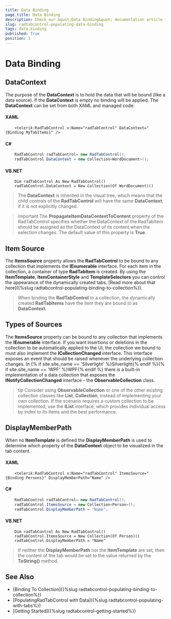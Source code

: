 ```yaml
---
title: Data Binding
page_title: Data Binding
description: Check our &quot;Data Binding&quot; documentation article for the RadTabControl {{ site.framework_name }} control.
slug: radtabcontrol-populating-data-binding
tags: data,binding
published: True
position: 1
---
```


# Data Binding

## DataContext

The purpose of the __DataContext__ is to hold the data that will be bound (like a data source). If the __DataContext__ is empty no binding will be applied. The __DataContext__ can be set from both XAML and managed code:
				

#### __XAML__

```XAML
	<telerik:RadTabControl x:Name="radTabControl" DataContext="{Binding MyTabItems}" />
```

#### __C#__  
```C#
	RadTabControl radTabControl= new RadTabControl();
	radTabControl.DataContext = new Collection<WordDocument>();
```

#### __VB.NET__  	
```VB.NET
	Dim radTabControl As New RadTabControl()
	radTabControl.DataContext = New Collection(Of WordDocument)()
```

>The __DataContext__ is inherited in the visual tree, which means that the child controls of the __RadTabControl__ will have the same __DataContext__, if it is not explicitly changed.

>important The __PropagateItemDataContextToContent__ property of the RadTabControl specifies whether the DataContext of the RadTabItem should be assigned as the DataContext of its content when the selection changes. The default value of this property is __True__.

## Item Source

The __ItemsSource__ property allows the __RadTabControl__ to be bound to any collection that implements the __IEnumerable__ interface. For each item in the collection, a container of type __RadTabItem__ is created. By using the __ItemTemplate__, __ItemContainerStyle__ and __TemplateSelectors__ you can control the appearance of the dynamically created tabs. [Read more about that here]({%slug radtabcontrol-populating-binding-to-collection%}).
				
>When binding the __RadTabControl__ to a collection, the dynamically created __RadTabItems__ have the item they are bound to as __DataContext__.

## Types of Sources

The __ItemsSource__ property can be bound to any collection that implements the __IEnumerable__ interface. If you want insertions or deletions in the collection to be automatically applied to the UI, the collection we bound to must also implement the __ICollectionChanged__ interface. This interface exposes an event that should be raised whenever the underlying collection changes. In {% if site.site_name == 'Silverlight' %}Silverlight{% endif %}{% if site.site_name == 'WPF' %}WPF{% endif %} there is a built-in implementation of a data collection that exposes the __INotifyCollectionChanged__ interface – the __ObservableCollection<T>__ class.

>tip Consider using __ObservableCollection<T>__ or one of the other existing collection classes like __List<T>__, __Collection<T>__, instead of implementing your own collection. If the scenario requires a custom collection to be implemented, use the __IList__ interface, which provides individual access by index to its items and the best performance.

## DisplayMemberPath

When no __ItemTemplate__ is defined the __DisplayMemberPath__ is used to determine which property of the __DataContext__ object to be visualized in the tab content.

#### __XAML__
```XAML
	<telerik:RadTabControl x:Name="radTabControl" ItemsSource="{Binding Persons}" DisplayMemberPath="Name" />
```

#### __C#__
```C#
	RadTabControl radTabControl= new RadTabControl();
	radTabControl.ItemsSource = new Collection<Person>();
	radTabControl.DisplayMemberPath = "Name";
```

#### __VB.NET__  
```VB.NET
	Dim radTabControl As New RadTabControl()
	radTabControl.ItemsSource = New Collection(Of Person)()
	radTabControl.DisplayMemberPath = "Name"
```

>If neither the __DisplayMemberPath__ nor the __ItemTemplate__ are set, then the content of the tab would be set to the value returned by the __ToString()__ method.

## See Also  
 * [Binding To Collection]({%slug radtabcontrol-populating-binding-to-collection%})
 * [PopulatingRadTabControl with Data]({%slug radtabcontrol-populating-with-tabs%})
 * [Getting Started]({%slug radtabcontrol-getting-started%})
